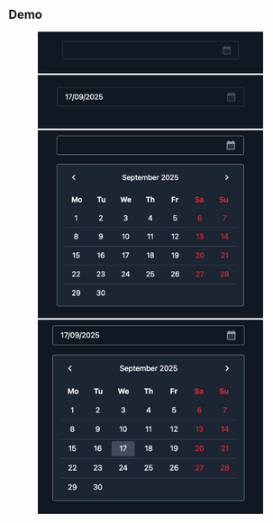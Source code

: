 ## Demo

<div align="center">
  <img src="./src/assets/Screenshot%202025-09-26%20at%2017.04.40.png" width="400" /><br/>
  <img src="./src/assets/Screenshot%202025-09-26%20at%2017.04.54.png" width="400" /><br/>
  <img src="./src/assets/Screenshot%202025-09-26%20at%2017.04.50.png" width="400" /><br/>
  <img src="./src/assets/Screenshot%202025-09-26%20at%2017.05.05.png" width="400" />
</div>

